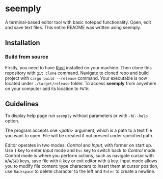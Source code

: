 # seemply

A terminal-based editor tool with basic notepad functionality.
Open, edit and save text files.
This entire README was written using seemply.

## Installation

### Build from source

Firstly, you need to have [Rust](https://www.rust-lang.org/tools/install) installed on your machine.
Then clone this repository with `git clone` command.
Navigate to cloned repo and build project with `cargo build --release` command.
Your executable is now located under `./target/release` folder.
To access **seemply** from anywhere on your computer add its location to `PATH`.

## Guidelines

To display help page run `seemply` without parameters or with `-h`/`--help` option.

The program accepts one _\<path\>_ argument, which is a path to a text file you want to open.
File will be created if not present under specified path.

Editor operates in two modes: _Control_ and _Input_, with former on start up.
Use `I` key to enter _Input_ mode and `Esc` key to switch back to _Control_ mode.
Control mode is where you perform actions, such as navigate cursor with `W`/`A`/`S`/`D` keys,
save file with `R` key or exit editor with `Q` key.
Input mode allows you to modify file content: type characters to insert them at cursor position,
use `Backspace` to delete character to the left and `Enter` to create a newline.
